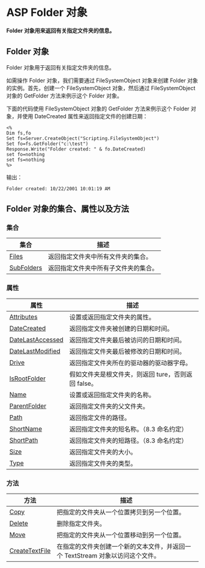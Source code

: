 # ASP Folder 对象

**Folder 对象用来返回有关指定文件夹的信息。**

## Folder 对象

Folder 对象用于返回有关指定文件夹的信息。

如需操作 Folder 对象，我们需要通过 FileSystemObject 对象来创建 Folder 对象的实例。首先，创建一个 FileSystemObject 对象，然后通过 FileSystemObject 对象的 GetFolder 方法来例示这个 Folder 对象。

下面的代码使用 FileSystemObject 对象的 GetFolder 方法来例示这个 Folder 对象，并使用 DateCreated 属性来返回指定文件的创建日期：

```
<%
Dim fs,fo
Set fs=Server.CreateObject("Scripting.FileSystemObject")
Set fo=fs.GetFolder("c:\test")
Response.Write("Folder created: " & fo.DateCreated)
set fo=nothing
set fs=nothing
%>

```

输出：

```
Folder created: 10/22/2001 10:01:19 AM
```

## Folder 对象的集合、属性以及方法

### 集合

| 集合 | 描述 |
| --- | --- |
| [Files](/asp/coll_files.asp) | 返回指定文件夹中所有文件夹的集合。 |
| [SubFolders](/asp/coll_subfolders.asp) | 返回指定文件夹中所有子文件夹的集合。 |

### 属性

| 属性 | 描述 |
| --- | --- |
| [Attributes](/asp/prop_attributes_folder.asp) | 设置或返回指定文件夹的属性。 |
| [DateCreated](/asp/prop_datecreated_folder.asp) | 返回指定文件夹被创建的日期和时间。 |
| [DateLastAccessed](/asp/prop_datelastaccessed_folder.asp) | 返回指定文件夹最后被访问的日期和时间。 |
| [DateLastModified](/asp/prop_datelastmodified_folder.asp) | 返回指定文件夹最后被修改的日期和时间。 |
| [Drive](/asp/prop_drive_folder.asp) | 返回指定文件夹所在的驱动器的驱动器字母。 |
| [IsRootFolder](/asp/prop_isrootfolder.asp) | 假如文件夹是根文件夹，则返回 ture，否则返回 false。 |
| [Name](/asp/prop_name_folder.asp) | 设置或返回指定文件夹的名称。 |
| [ParentFolder](/asp/prop_parentfolder_folder.asp) | 返回指定文件夹的父文件夹。 |
| [Path](/asp/prop_path_folder.asp) | 返回指定文件的路径。 |
| [ShortName](/asp/prop_shortname_folder.asp) | 返回指定文件夹的短名称。（8.3 命名约定） |
| [ShortPath](/asp/prop_shortpath_folder.asp) | 返回指定文件夹的短路径。（8.3 命名约定） |
| [Size](/asp/prop_size_folder.asp) | 返回指定文件夹的大小。 |
| [Type](/asp/prop_type_folder.asp) | 返回指定文件夹的类型。 |

### 方法

| 方法 | 描述 |
| --- | --- |
| [Copy](/asp/met_copy_folder.asp) | 把指定的文件夹从一个位置拷贝到另一个位置。 |
| [Delete](/asp/met_delete_folder.asp) | 删除指定文件夹。 |
| [Move](/asp/met_move_folder.asp) | 把指定的文件夹从一个位置移动到另一个位置。 |
| [CreateTextFile](/asp/met_createtextfile_folder.asp) | 在指定的文件夹创建一个新的文本文件，并返回一个 TextStream 对象以访问这个文件。 |


